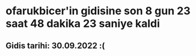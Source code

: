 # ofarukbicer'in gidisine son 8 gun 23 saat 48 dakika 23 saniye kaldi

## Gidis tarihi: 30.09.2022 :(